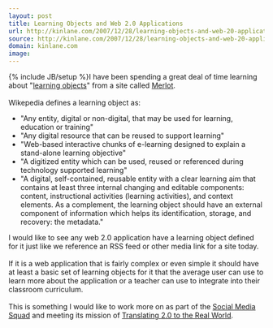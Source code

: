 ```yaml
---
layout: post
title: Learning Objects and Web 2.0 Applications
url: http://kinlane.com/2007/12/28/learning-objects-and-web-20-applications/
source: http://kinlane.com/2007/12/28/learning-objects-and-web-20-applications/
domain: kinlane.com
image: 
---
```

{% include JB/setup %}I have been spending a great deal of time learning about "<a href="http://en.wikipedia.org/wiki/Learning_Object">learning objects</a>" from a site called <a href="http://www.merlot.org/">Merlot</a>.   <br /><br />Wikepedia defines a learning object as:<ul class="mainlist"><li>"Any entity, digital or non-digital, that may be used for learning, education or training"</li><li>"Any digital resource that can be reused to support learning"</li><li>"Web-based interactive chunks of e-learning designed to explain a stand-alone learning objective"</li><li>"A digitized entity which can be used, reused or referenced during technology supported learning"</li><li>"A digital, self-contained, reusable entity with a clear learning aim that contains at least three internal changing and editable components: content, instructional activities (learning activities), and context elements. As a complement, the learning object should have an external component of information which helps its identification, storage, and recovery: the metadata."</li></ul>I would like to see any web 2.0 application have a learning object defined for it just like we reference an RSS feed or other media link for a site today. <br /><br />If it is a web application that is fairly complex or even simple it should have at least a basic set of learning objects for it that the average user can use to learn more about the application or a teacher can use to integrate into their classroom curriculum.<br /><br />This is something I would like to work more on as part of the <a href="http://www.socialmediasquad.com">Social Media Squad</a> and meeting its mission of <a href="http://www.socialmediasquad.com">Translating 2.0 to the Real World</a>.